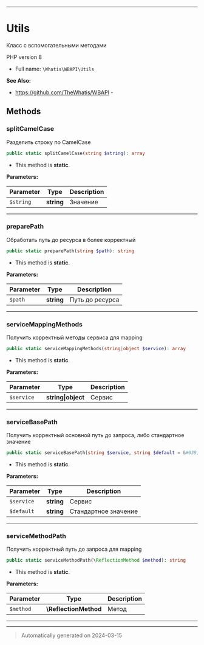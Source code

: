 ***

# Utils

Класс с вспомогательными методами

PHP version 8

* Full name: `\Whatis\WBAPI\Utils`

**See Also:**

* https://github.com/TheWhatis/WBAPI - 




## Methods


### splitCamelCase

Разделить строку по CamelCase

```php
public static splitCamelCase(string $string): array
```



* This method is **static**.




**Parameters:**

| Parameter | Type | Description |
|-----------|------|-------------|
| `$string` | **string** | Значение |





***

### preparePath

Обработать путь до ресурса в более корректный

```php
public static preparePath(string $path): string
```



* This method is **static**.




**Parameters:**

| Parameter | Type | Description |
|-----------|------|-------------|
| `$path` | **string** | Путь до ресурса |





***

### serviceMappingMethods

Получить корректный методы сервиса
для mapping

```php
public static serviceMappingMethods(string|object $service): array
```



* This method is **static**.




**Parameters:**

| Parameter | Type | Description |
|-----------|------|-------------|
| `$service` | **string&#124;object** | Сервис |





***

### serviceBasePath

Получить корректный основной путь
до запроса, либо стандартное значение

```php
public static serviceBasePath(string $service, string $default = &#039;unknown&#039;): string
```



* This method is **static**.




**Parameters:**

| Parameter | Type | Description |
|-----------|------|-------------|
| `$service` | **string** | Сервис |
| `$default` | **string** | Стандартное значение |





***

### serviceMethodPath

Получить корректный путь до запроса
для mapping

```php
public static serviceMethodPath(\ReflectionMethod $method): string
```



* This method is **static**.




**Parameters:**

| Parameter | Type | Description |
|-----------|------|-------------|
| `$method` | **\ReflectionMethod** | Метод |





***


***
> Automatically generated on 2024-03-15

